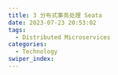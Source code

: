 ```yaml
---
title: 3 分布式事务处理 Seata
date: 2023-07-23 20:53:02
tags: 
  - Distributed Microservices
categories: 
  - Technology
swiper_index: 
---
```


